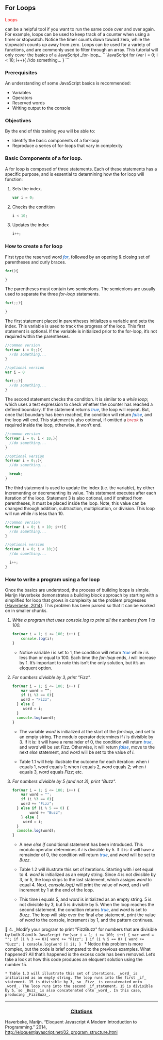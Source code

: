 <style>
#foo {color: red}
</style>
## For Loops
<p id="foo">Loops</p> can be a helpful tool if you want to run the same code over and over again. For example, loops can be used to keep track of a counter when using a timer or stopwatch. Notice the timer counts down toward zero, while the stopwatch counts up away from zero. Loops can be used for a variety of functions, and are commonly used to filter through an array. This tutorial will only cover the basics of a JavaScript _for-loop_.
```JavaScript
for (var i = 0; i < 10; i++){
  //do something...
}
```

### Prerequisites
An understanding of some JavaScript basics is recommended:
* Variables
* Operators
* Reserved words
* Writing output to the console


### Objectives
By the end of this training you will be able to:
* Identify the basic components of a for-loop
* Reproduce a series of for-loops that vary in complexity


### Basic Components of a for loop.
A for loop is composed of three statements. Each of these statements has a specific purpose, and is essential to determining how the for loop will function:

1. Sets the index.
    ```JavaScript
    var i = 0;
    ```
2. Checks the condition
    ```JavaScript
    i < 10;
    ```
3. Updates the index
    ```JavaScript
    i++;
    ```

### How to create a for loop
First type the reserved word _<span style="color:#005cc5">for</span>_, followed by an opening & closing set of parentheses and curly braces.
```JavaScript
for(){

}
```
The parentheses must contain two semicolons. The semicolons are usually used to separate the three _for-loop_ statements.
```JavaScript
for(;;){

}
```

The first statement placed in parentheses initializes a variable and sets the index. This variable is used to track the progress of the loop. This first statement is optional. If the variable is initialized prior to the for-loop, it’s not required within the parentheses.

```JavaScript
//common version
for(var i = 0;;){
  //do something...
}
```

```JavaScript
//optional version
var i = 0

for(;;){
  //do something...
}
```

The second statement checks the condition. It is similar to a _while loop_; which uses a test expression to check whether the counter has reached a defined boundary. If the statement returns _<span style="color:#005cc5">true</span>_, the loop will repeat. But, once that boundary has been reached, the condition will return _<span style="color:#005cc5">false</span>_, and the loop will end. This statement is also optional, if omitted a _<span style="color:#d73a49">break</span>_ is required inside the loop, otherwise, it won’t end.
```JavaScript
//common version
for(var i = 0; i < 10;){
  //do something...
}
```

```JavaScript
//optional version
for(var i = 0;;){
  //do something...

  break;
}
```

The third statement is used to update the index (i.e. the variable), by either incrementing or decrementing its value. This statement executes after each iteration of the loop. Statement 3 is also optional, and if omitted from parentheses, it must be placed inside the loop. Note, this value can be changed through addition, subtraction, multiplication, or division. This loop will run while _i_ is less than 10.
```JavaScript
//common version
for(var i = 0; i < 10; i++){
  //do something...
}
```

```JavaScript
//optional version
for(var i = 0; i < 10;){
  //do something...

  i++;
}
```

### How to write a program using a for loop
Once the basics are understood, the process of building loops is simple. Marijn Haverbeke demonstrates a building block approach by starting with a simplified for loop that grows in complexity as the problem progresses [(Haverbeke, 2014)](#citations). This problem has been parsed so that it can be worked on in smaller chunks.

1. _Write a program that uses console.log to print all the numbers from 1 to 100._
    ```JavaScript
    for(var i = 1; i <= 100; i++) {
    	console.log(i);
    }
    ```
    * Notice variable _i_ is set to 1, the condition will return _<span style="color:#005cc5">true</span>_ while _i_ is less than or equal to 100. Each time the _for-loop_ ends, _i_ will increase by 1. It’s important to note this isn’t the only solution, but it’s an eloquent option.

2. _For numbers divisible by 3, print "Fizz"._

    ```JavaScript
    for(var i = 1; i <= 100; i++) {
    	var word = “”;
    	if (i %3 == 0){
        word = "Fizz";
      } else {
         word = i;
      }
      console.log(word);
    }
    ```
    * The variable _word_ is initialized at the start of the _for-loop_, and set to an empty string. The modulo operator determines if _i_ is divisible by 3. If it is: it will have a remainder of 0, the condition will return _<span style="color:#005cc5">true</span>_, and _word_ will be set _Fizz_. Otherwise, it will return _<span style="color:#005cc5">false</span>_, move to the next _else_ statement, and _word_ will be set to the value of _i_.

    * Table 1.1 will help illustrate the outcome for each iteration: when _i_ equals 1, _word_ equals 1; when _i_ equals 2, _word_ equals 2; when _i_ equals 3, _word_ equals _Fizz_; etc.
<!-- Table 1.1 console log table for values 1 through 3 -->

3. _For numbers divisible by 5 (and not 3), print "Buzz"._

    ```JavaScript
    for(var i = 1; i <= 100; i++) {
    	var word = "";
    	if (i %3 == 0){
        word += "Fizz";
      } else if (i % 5 == 0) {
    		word += "Buzz";
    	} else {
         word = i;
      }
      console.log(word);
    }
    ```
    * A new _else if_ conditional statement has been introduced. This modulo operator determines if _i_ is divisible by 5. If it is: it will have a remainder of 0, the condition will return _<span style="color:#005cc5">true</span>_, and _word_ will be set to _Buzz_.

    * Table 1.2 will illustrate this set of iterations. Starting with _i_ set equal to 4. _word_ is initialized as an empty string. Since 4 is not divisible by 3, or 5, the loop skips to the last statement, which assigns _word_ to equal 4. Next, _console.log()_ will print the value of _word_, and _i_ will increment by 1 at the end of the loop.

    * This time _i_ equals 5, and _word_ is initialized as an empty string. 5 is not divisible by 3, but 5 is divisible by 5. When the loop reaches the second statement, the condition returns _<span style="color:#005cc5">true</span>_, and _word_ is set to _Buzz_.  The loop will skip over the final _else_ statement, print the value of _word_ to the console, increment _i_ by 1, and the pattern continues.

<!-- Table 1.2 console log table show 1 through three but explain starting at value 4 and go to 5-->

4. _Modify your program to print "FizzBuzz" for numbers that are divisible by both 3 and 5.
    ```JavaScript
    for(var i = 1; i <= 100; i++) {
    	var word = "";
    	if (i % 3 == 0){
        word += "Fizz";
      }
    	if (i % 5 == 0) {
    		word += "Buzz";
    	}
      console.log(word || i);
    }
    ```
    * Notice this problem is more complex, but the code is brief compared to the previous examples. What happened? All that’s happened is the excess code has been removed. Let’s take a look at how this code produces an eloquent solution using the number 15.

    * Table 1.3 will illustrate this set of iterations. _word_ is initialized as an empty string. The loop runs into the first _if_ statement. 15 is divisible by 3, so _Fizz_ is concatenated onto _word_. The loop runs into the second _if_statement. 15 is divisible by 5, so _Buzz_ is also concatenated onto _word_. In this case, producing _FizzBuzz_.

<!--Table 1.3 console log table skip to the value 15-->


****
<h3>
<div style="text-align:center; text-decoration:underline">Citations</div>
</h3>

Haverbeke, Marijn. “Eloquent Javascript A Modern Introduction to Programming.” 2014, <a style="color:#0D6EE4" href="http://eloquentjavascript.net/02_program_structure.html">http://eloquentjavascript.net/02_program_structure.html</a>
